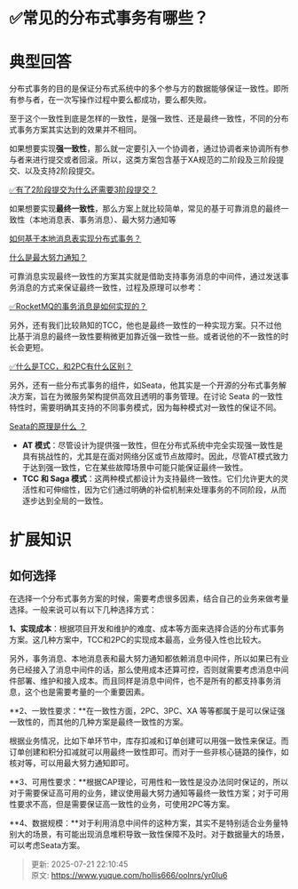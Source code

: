 # ✅常见的分布式事务有哪些？

# 典型回答
分布式事务的目的是保证分布式系统中的多个参与方的数据能够保证一致性。即所有参与者，在一次写操作过程中要么都成功，要么都失败。



至于这个一致性到底是怎样的一致性，是强一致性、还是最终一致性，不同的分布式事务方案其实达到的效果并不相同。



如果想要实现**强一致性**，那么就一定要引入一个协调者，通过协调者来协调所有参与者来进行提交或者回滚。所以，这类方案包含基于XA规范的二阶段及三阶段提交、以及支持2阶段提交。



[✅有了2阶段提交为什么还需要3阶段提交？](https://www.yuque.com/hollis666/oolnrs/du7xnm)



如果想要实现**最终一致性**，那么方案上就比较简单，常见的基于可靠消息的最终一致性（本地消息表、事务消息）、最大努力通知等



[如何基于本地消息表实现分布式事务？](https://www.yuque.com/hollis666/oolnrs/xm675quxo1bc5qm8)



[什么是最大努力通知？](https://www.yuque.com/hollis666/oolnrs/akhq6shbaqc61s5n)



可靠消息实现最终一致性的方案其实就是借助支持事务消息的中间件，通过发送事务消息的方式来保证最终一致性，过程及原理可以参考：



[✅RocketMQ的事务消息是如何实现的？](https://www.yuque.com/hollis666/oolnrs/abxh7z)



另外，还有我们比较熟知的TCC，他也是最终一致性的一种实现方案。只不过他比基于消息的最终一致性要稍微更加靠近强一致性一些。或者说他的不一致性的时长会更短。



[✅什么是TCC，和2PC有什么区别？](https://www.yuque.com/hollis666/oolnrs/xhvbak3ouy6xqiml)



另外，还有一些分布式事务的组件，如Seata，他其实是一个开源的分布式事务解决方案，旨在为微服务架构提供高效且透明的事务管理。在讨论 Seata 的一致性特性时，需要明确其支持的不同事务模式，因为每种模式对一致性的保证不同。



[Seata的原理是什么 ？](https://www.yuque.com/hollis666/oolnrs/qro9fl9lsiinx1tu)



+ **AT 模式**：尽管设计为提供强一致性，但在分布式系统中完全实现强一致性是具有挑战性的，尤其是在面对网络分区或节点故障时。因此，尽管AT模式致力于达到强一致性，它在某些故障场景中可能只能保证最终一致性。
+ **TCC 和 Saga 模式**：这两种模式都设计为支持最终一致性。它们允许更大的灵活性和可伸缩性，因为它们通过明确的补偿机制来处理事务的不同阶段，从而逐步达到全局的一致性。



# 扩展知识


## 如何选择


在选择一个分布式事务方案的时候，需要考虑很多因素，结合自己的业务来做考量选择。一般来说可以有以下几种选择方式：



**1、实现成本**：根据项目开发和维护的难度、成本等方面来选择合适的分布式事务方案。这几种方案中，TCC和2PC的实现成本最高，业务侵入性也比较大。



另外，事务消息、本地消息表和最大努力通知都依赖消息中间件，所以如果已有业务已经接入了消息中间件的话，那么使用成本还算可控，否则就需要考虑消息中间件部署、维护和接入成本。而且同样是消息中间件，也不是所有的都支持事务消息，这个也是需要考量的一个重要因素。



**2、一致性要求：**在一致性方面，2PC、3PC、XA 等等都属于是可以保证强一致性的，而其他的几种方案是最终一致性的方案。



根据业务情况，比如下单环节中，库存扣减和订单创建可以用强一致性来保证。而订单创建和积分扣减就可以用最终一致性即可。而对于一些非核心链路的操作，如核对等，可以用最大努力通知即可。



**3、可用性要求：**根据CAP理论，可用性和一致性是没办法同时保证的，所以对于需要保证高可用的业务，建议使用最大努力通知等最终一致性方案；对于可用性要求不高，但是需要保证高一致性的业务，可使用2PC等方案。



**4、数据规模：**对于利用消息中间件的这种方案，其实不是特别适合业务量特别大的场景，有可能出现消息堆积导致一致性保障不及时。对于数据量大的场景，可以考虑Seata方案。



> 更新: 2025-07-21 22:10:45  
> 原文: <https://www.yuque.com/hollis666/oolnrs/yr0lu6>